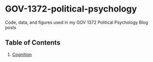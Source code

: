 # GOV-1372-political-psychology
Code, data, and figures used in my GOV 1372 Political Psychology Blog posts

## Table of Contents

1. [Cognition](https://itsyaoyu.com/blog/gov-1372-cognition/)
